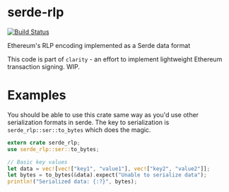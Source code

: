 # serde-rlp

[![Build Status](https://travis-ci.org/althea-mesh/serde-rlp.svg?branch=master)](https://travis-ci.org/althea-mesh/serde-rlp)

Ethereum's RLP encoding implemented as a Serde data format

This code is part of `clarity` - an effort to implement lightweight Ethereum transaction signing. WIP.

# Examples

You should be able to use this crate same way as you'd use other serialization formats in serde. The key to serialization is `serde_rlp::ser::to_bytes` which does the magic.

```rust
extern crate serde_rlp;
use serde_rlp::ser::to_bytes;

// Basic key values
let data = vec![vec!["key1", "value1"], vec!["key2", "value2"]];
let bytes = to_bytes(&data).expect("Unable to serialize data");
println!("Serialized data: {:?}", bytes);
```
